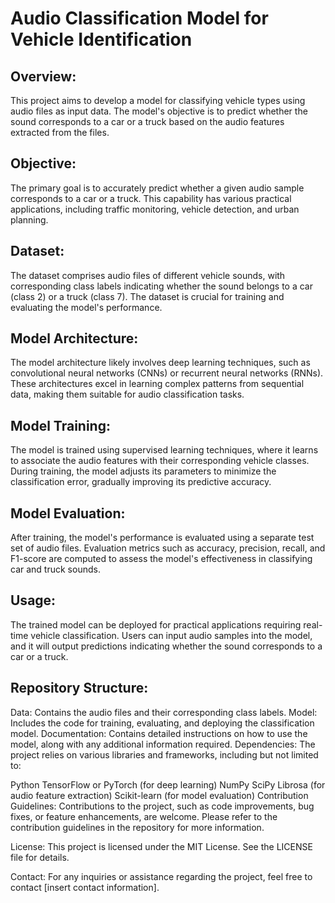 # Audio Classification Model for Vehicle Identification

## Overview:

This project aims to develop a model for classifying vehicle types using audio files as input data. The model's objective is to predict whether the sound corresponds to a car or a truck based on the audio features extracted from the files.

## Objective:

The primary goal is to accurately predict whether a given audio sample corresponds to a car or a truck. This capability has various practical applications, including traffic monitoring, vehicle detection, and urban planning.

## Dataset:

The dataset comprises audio files of different vehicle sounds, with corresponding class labels indicating whether the sound belongs to a car (class 2) or a truck (class 7). The dataset is crucial for training and evaluating the model's performance.

## Model Architecture:

The model architecture likely involves deep learning techniques, such as convolutional neural networks (CNNs) or recurrent neural networks (RNNs). These architectures excel in learning complex patterns from sequential data, making them suitable for audio classification tasks.

## Model Training:

The model is trained using supervised learning techniques, where it learns to associate the audio features with their corresponding vehicle classes. During training, the model adjusts its parameters to minimize the classification error, gradually improving its predictive accuracy.

## Model Evaluation:

After training, the model's performance is evaluated using a separate test set of audio files. Evaluation metrics such as accuracy, precision, recall, and F1-score are computed to assess the model's effectiveness in classifying car and truck sounds.

## Usage:

The trained model can be deployed for practical applications requiring real-time vehicle classification. Users can input audio samples into the model, and it will output predictions indicating whether the sound corresponds to a car or a truck.

## Repository Structure:

Data: Contains the audio files and their corresponding class labels.
Model: Includes the code for training, evaluating, and deploying the classification model.
Documentation: Contains detailed instructions on how to use the model, along with any additional information required.
Dependencies:
The project relies on various libraries and frameworks, including but not limited to:

Python
TensorFlow or PyTorch (for deep learning)
NumPy
SciPy
Librosa (for audio feature extraction)
Scikit-learn (for model evaluation)
Contribution Guidelines:
Contributions to the project, such as code improvements, bug fixes, or feature enhancements, are welcome. Please refer to the contribution guidelines in the repository for more information.

License:
This project is licensed under the MIT License. See the LICENSE file for details.

Contact:
For any inquiries or assistance regarding the project, feel free to contact [insert contact information].
